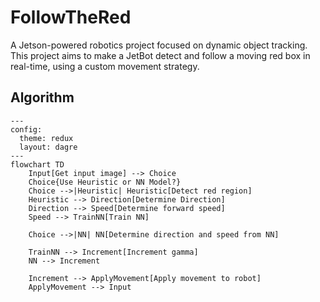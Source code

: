 # FollowTheRed
A Jetson-powered robotics project focused on dynamic object tracking. This project aims to make a JetBot detect and follow a moving red box in real-time, using a custom movement strategy.

## Algorithm

```mermaid
---
config:
  theme: redux
  layout: dagre
---
flowchart TD
    Input[Get input image] --> Choice
    Choice{Use Heuristic or NN Model?}
    Choice -->|Heuristic| Heuristic[Detect red region]
    Heuristic --> Direction[Determine Direction]
    Direction --> Speed[Determine forward speed]
    Speed --> TrainNN[Train NN]

    Choice -->|NN| NN[Determine direction and speed from NN]

    TrainNN --> Increment[Increment gamma]
    NN --> Increment

    Increment --> ApplyMovement[Apply movement to robot]
    ApplyMovement --> Input
```
